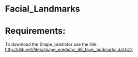 # Facial_Landmarks

# Requirements:
To download the Shape_predictor use the link:  http://dlib.net/files/shape_predictor_68_face_landmarks.dat.bz2
